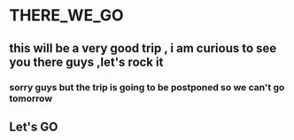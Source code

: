 # THERE_WE_GO

## this will be a very good trip , i am curious to see you there guys ,let's rock it 

### sorry guys but the trip is going to be postponed so we can't go tomorrow 

## Let's GO
